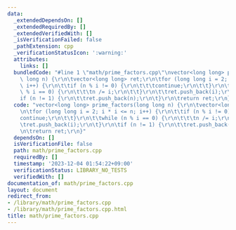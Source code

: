```yaml
---
data:
  _extendedDependsOn: []
  _extendedRequiredBy: []
  _extendedVerifiedWith: []
  _isVerificationFailed: false
  _pathExtension: cpp
  _verificationStatusIcon: ':warning:'
  attributes:
    links: []
  bundledCode: "#line 1 \"math/prime_factors.cpp\"\nvector<long long> prime_factors(long\
    \ long n) {\r\n\tvector<long long> ret;\r\n\tfor (long long i = 2; i * i <= n;\
    \ i++) {\r\n\t\tif (n % i != 0) {\r\n\t\t\tcontinue;\r\n\t\t}\r\n\t\twhile (n\
    \ % i == 0) {\r\n\t\t\tn /= i;\r\n\t\t}\r\n\t\tret.push_back(i);\r\n\t}\r\n\t\
    if (n != 1) {\r\n\t\tret.push_back(n);\r\n\t}\r\n\treturn ret;\r\n}\n"
  code: "vector<long long> prime_factors(long long n) {\r\n\tvector<long long> ret;\r\
    \n\tfor (long long i = 2; i * i <= n; i++) {\r\n\t\tif (n % i != 0) {\r\n\t\t\t\
    continue;\r\n\t\t}\r\n\t\twhile (n % i == 0) {\r\n\t\t\tn /= i;\r\n\t\t}\r\n\t\
    \tret.push_back(i);\r\n\t}\r\n\tif (n != 1) {\r\n\t\tret.push_back(n);\r\n\t}\r\
    \n\treturn ret;\r\n}"
  dependsOn: []
  isVerificationFile: false
  path: math/prime_factors.cpp
  requiredBy: []
  timestamp: '2023-12-04 01:54:22+09:00'
  verificationStatus: LIBRARY_NO_TESTS
  verifiedWith: []
documentation_of: math/prime_factors.cpp
layout: document
redirect_from:
- /library/math/prime_factors.cpp
- /library/math/prime_factors.cpp.html
title: math/prime_factors.cpp
---
```

